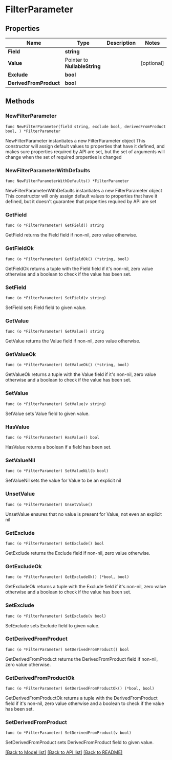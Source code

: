 # FilterParameter

## Properties

Name | Type | Description | Notes
------------ | ------------- | ------------- | -------------
**Field** | **string** |  | 
**Value** | Pointer to **NullableString** |  | [optional] 
**Exclude** | **bool** |  | 
**DerivedFromProduct** | **bool** |  | 

## Methods

### NewFilterParameter

`func NewFilterParameter(field string, exclude bool, derivedFromProduct bool, ) *FilterParameter`

NewFilterParameter instantiates a new FilterParameter object
This constructor will assign default values to properties that have it defined,
and makes sure properties required by API are set, but the set of arguments
will change when the set of required properties is changed

### NewFilterParameterWithDefaults

`func NewFilterParameterWithDefaults() *FilterParameter`

NewFilterParameterWithDefaults instantiates a new FilterParameter object
This constructor will only assign default values to properties that have it defined,
but it doesn't guarantee that properties required by API are set

### GetField

`func (o *FilterParameter) GetField() string`

GetField returns the Field field if non-nil, zero value otherwise.

### GetFieldOk

`func (o *FilterParameter) GetFieldOk() (*string, bool)`

GetFieldOk returns a tuple with the Field field if it's non-nil, zero value otherwise
and a boolean to check if the value has been set.

### SetField

`func (o *FilterParameter) SetField(v string)`

SetField sets Field field to given value.


### GetValue

`func (o *FilterParameter) GetValue() string`

GetValue returns the Value field if non-nil, zero value otherwise.

### GetValueOk

`func (o *FilterParameter) GetValueOk() (*string, bool)`

GetValueOk returns a tuple with the Value field if it's non-nil, zero value otherwise
and a boolean to check if the value has been set.

### SetValue

`func (o *FilterParameter) SetValue(v string)`

SetValue sets Value field to given value.

### HasValue

`func (o *FilterParameter) HasValue() bool`

HasValue returns a boolean if a field has been set.

### SetValueNil

`func (o *FilterParameter) SetValueNil(b bool)`

 SetValueNil sets the value for Value to be an explicit nil

### UnsetValue
`func (o *FilterParameter) UnsetValue()`

UnsetValue ensures that no value is present for Value, not even an explicit nil
### GetExclude

`func (o *FilterParameter) GetExclude() bool`

GetExclude returns the Exclude field if non-nil, zero value otherwise.

### GetExcludeOk

`func (o *FilterParameter) GetExcludeOk() (*bool, bool)`

GetExcludeOk returns a tuple with the Exclude field if it's non-nil, zero value otherwise
and a boolean to check if the value has been set.

### SetExclude

`func (o *FilterParameter) SetExclude(v bool)`

SetExclude sets Exclude field to given value.


### GetDerivedFromProduct

`func (o *FilterParameter) GetDerivedFromProduct() bool`

GetDerivedFromProduct returns the DerivedFromProduct field if non-nil, zero value otherwise.

### GetDerivedFromProductOk

`func (o *FilterParameter) GetDerivedFromProductOk() (*bool, bool)`

GetDerivedFromProductOk returns a tuple with the DerivedFromProduct field if it's non-nil, zero value otherwise
and a boolean to check if the value has been set.

### SetDerivedFromProduct

`func (o *FilterParameter) SetDerivedFromProduct(v bool)`

SetDerivedFromProduct sets DerivedFromProduct field to given value.



[[Back to Model list]](../README.md#documentation-for-models) [[Back to API list]](../README.md#documentation-for-api-endpoints) [[Back to README]](../README.md)


